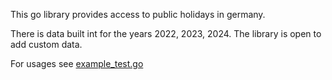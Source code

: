 This go library provides access to public holidays in germany.

There is data built int for the years 2022, 2023, 2024.
The library is open to add custom data.

For usages see [example_test.go](example_test.go)
